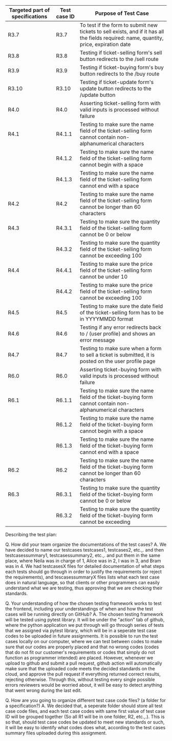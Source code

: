 | Targeted part of  specifications | Test case ID | Purpose of Test Case                                                                                                                                                |
|----------------------------------|--------------|---------------------------------------------------------------------------------------------------------------------------------------------------------------------|
| R3.7                             | R3.7         | To test if the form to submit new tickets to sell exists, and if it has all the fields required: name, quantity, price, expiration date                             |
| R3.8                             | R3.8         | Testing if ticket-selling form's sell button redirects to the /sell route                                                                                           |
| R3.9                             | R3.9         | Testing if ticket-buying form's buy button redirects to the /buy route                                                                                              |
| R3.10                            | R3.10        | Testing if ticket-update form's update button redirects to the /update button                                                                                       |
| R4.0                             | R4.0         | Asserting ticket-selling form with valid inputs is processed without failure                                                                                        |
| R4.1                             | R4.1.1       | Testing to make sure the name field of the ticket-selling form cannot contain non-alphanumerical characters                                                         |
|                                  | R4.1.2       | Testing to make sure the name field of the ticket-selling form cannot begin with a space                                                                            |
|                                  | R4.1.3       | Testing to make sure the name field of the ticket-selling form cannot end with a space                                                                              |
| R4.2                             | R4.2         | Testing to make sure the name field of the ticket-selling form cannot be longer than 60 characters                                                                  |
| R4.3                             | R4.3.1       | Testing to make sure the quantity field of the ticket-selling form cannot be 0 or below                                                                             |
|                                  | R4.3.2       | Testing to make sure the quantity field of the ticket-selling form cannot be exceeding 100                                                                          |
| R4.4                             | R4.4.1       | Testing to make sure the price field of the ticket-selling form cannot be under 10                                                                                  |
|                                  | R4.4.2       | Testing to make sure the price field of the ticket-selling form cannot be exceeding 100                                                                             |
| R4.5                             | R4.5         | Testing to make sure the date field of the ticket-selling form has to be in YYYYMMDD format                                                                         |
| R4.6                             | R4.6         | Testing if any error redirects back to / (user profile) and shows an error message                                                                                  |
| R4.7                             | R4.7         | Testing to make sure when a form to sell a ticket is submitted, it is posted on the user profile page                                                               |
| R6.0                             | R6.0         | Asserting ticket-buying form with valid inputs is processed without failure                                                                                         |
| R6.1                             | R6.1.1       | Testing to make sure the name field of the ticket-buying form cannot contain non-alphanumerical characters                                                          |
|                                  | R6.1.2       | Testing to make sure the name field of the ticket-buying form cannot begin with a space                                                                             |
|                                  | R6.1.3       | Testing to make sure the name field of the ticket-buying form cannot end with a space                                                                               |
| R6.2                             | R6.2         | Testing to make sure the name field of the ticket-buying form cannot be longer than 60 characters                                                                   |
| R6.3                             | R6.3.1       | Testing to make sure the quantity field of the ticket-buying form cannot be 0 or below                                                                              |
|                                  | R6.3.2       | Testing to make sure the quantity field of the ticket-buying form cannot be exceeding                                                                               |

Describing the test plan:

 Q. How did your team organize the documentations of the test cases?
 A. We have decided to name our testcases testcases1, testcases2, etc.,. and then testcasessummary1, testcasessummary2, etc.,. and put them in the same place, where Neila was in charge of 1, Alice was in 2, I was in 3, and Bram was in 4.
 We had testcasesX files for detailed documentation of what steps each tests should go through in order to justify the requirements (or reject the requirements), and tescasessummaryX files lists what each test case does in natural language, so that clients or other programmers can easily understand what we are testing, thus approving that we are checking their standards.

 Q. Your understanding of how the chosen testing framework works to test the frontend, including your understandings of when and how the test cases will be running directly on GitHub?
 A. The chosen testing framework will be tested using pytest library. It will be under the "action" tab of github, where the python application we put through will go through series of tests that we assigned via pytest library, which will be in a seperate test case codes to be uploaded in future assignments.
 It is possible to run the test cases locally on our computer, where we can test between codes to make sure that our codes are properly placed and that no wrong codes (codes that do not fit our customer's requirements or codes that simply do not function as programmer intended) are placed. However, whenever we upload to github and submit a pull request, github action will automatically make sure that the uploaded code meets the decided standards on the cloud, and approve the pull request if everything returned correct results, rejecting otherwise. Through this, without testing every single possible errors reviewers would be worried about, it will be easy to detect anything that went wrong during the last edit.

 Q. How are you going to organize different test case code files? (a folder for a specification?)
 A. We decided that, a seperate folder should store all test case code files, and each test case codes with same first value of test case ID will be grouped together (So all R1 will be in one folder, R2, etc.,.). This is so that, should test case codes be updated to meet new standards or such, it will be easy to identify what codes does what, according to the test cases summary files uploaded during this assignment.